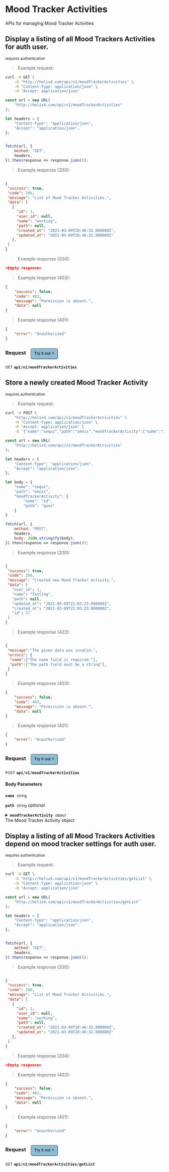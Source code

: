 # Mood Tracker Activities

APIs for managing Mood Tracker Activities

## Display a listing of all Mood Trackers Activities for auth user.

<small class="badge badge-darkred">requires authentication</small>



> Example request:

```bash
curl -X GET \
    -G "http://helix4.com/api/v1/moodTrackerActivities" \
    -H "Content-Type: application/json" \
    -H "Accept: application/json"
```

```javascript
const url = new URL(
    "http://helix4.com/api/v1/moodTrackerActivities"
);

let headers = {
    "Content-Type": "application/json",
    "Accept": "application/json",
};


fetch(url, {
    method: "GET",
    headers,
}).then(response => response.json());
```


> Example response (200):

```json

{
 "success": true,
 "code": 200,
 "message": "List of Mood Tracker Activities.",
 "data": [
   {
     "id": 1,
     "user_id": null,
     "name": "working",
     "path": null,
     "created_at": "2021-03-09T20:46:32.000000Z",
     "updated_at": "2021-03-09T20:46:32.000000Z"
   },
 ]
}
```
> Example response (204):

```json
<Empty response>
```
> Example response (403):

```json
{
    "success": false,
    "code": 403,
    "message": "Permission is absent.",
    "data": null
}
```
> Example response (401):

```json
{
    "error": "Unauthorized"
}
```
<div id="execution-results-GETapi-v1-moodTrackerActivities" hidden>
    <blockquote>Received response<span id="execution-response-status-GETapi-v1-moodTrackerActivities"></span>:</blockquote>
    <pre class="json"><code id="execution-response-content-GETapi-v1-moodTrackerActivities"></code></pre>
</div>
<div id="execution-error-GETapi-v1-moodTrackerActivities" hidden>
    <blockquote>Request failed with error:</blockquote>
    <pre><code id="execution-error-message-GETapi-v1-moodTrackerActivities"></code></pre>
</div>
<form id="form-GETapi-v1-moodTrackerActivities" data-method="GET" data-path="api/v1/moodTrackerActivities" data-authed="1" data-hasfiles="0" data-headers='{"Content-Type":"application\/json","Accept":"application\/json"}' onsubmit="event.preventDefault(); executeTryOut('GETapi-v1-moodTrackerActivities', this);">
<h3>
    Request&nbsp;&nbsp;&nbsp;
        <button type="button" style="background-color: #8fbcd4; padding: 5px 10px; border-radius: 5px; border-width: thin;" id="btn-tryout-GETapi-v1-moodTrackerActivities" onclick="tryItOut('GETapi-v1-moodTrackerActivities');">Try it out ⚡</button>
    <button type="button" style="background-color: #c97a7e; padding: 5px 10px; border-radius: 5px; border-width: thin;" id="btn-canceltryout-GETapi-v1-moodTrackerActivities" onclick="cancelTryOut('GETapi-v1-moodTrackerActivities');" hidden>Cancel</button>&nbsp;&nbsp;
    <button type="submit" style="background-color: #6ac174; padding: 5px 10px; border-radius: 5px; border-width: thin;" id="btn-executetryout-GETapi-v1-moodTrackerActivities" hidden>Send Request 💥</button>
    </h3>
<p>
<small class="badge badge-green">GET</small>
 <b><code>api/v1/moodTrackerActivities</code></b>
</p>
<p>
<label id="auth-GETapi-v1-moodTrackerActivities" hidden>Authorization header: <b><code>Bearer </code></b><input type="text" name="Authorization" data-prefix="Bearer " data-endpoint="GETapi-v1-moodTrackerActivities" data-component="header"></label>
</p>
</form>


## Store a newly created Mood Tracker Activity

<small class="badge badge-darkred">requires authentication</small>



> Example request:

```bash
curl -X POST \
    "http://helix4.com/api/v1/moodTrackerActivities" \
    -H "Content-Type: application/json" \
    -H "Accept: application/json" \
    -d '{"name":"sequi","path":"omnis","moodTrackerActivity":{"name":"id","path":"quos"}}'

```

```javascript
const url = new URL(
    "http://helix4.com/api/v1/moodTrackerActivities"
);

let headers = {
    "Content-Type": "application/json",
    "Accept": "application/json",
};

let body = {
    "name": "sequi",
    "path": "omnis",
    "moodTrackerActivity": {
        "name": "id",
        "path": "quos"
    }
}

fetch(url, {
    method: "POST",
    headers,
    body: JSON.stringify(body),
}).then(response => response.json());
```


> Example response (200):

```json

{
 "success": true,
 "code": 200,
 "message": "Created new Mood Tracker Activity.",
 "data": [
   "user_id": 1,
   "name": "Testing",
   "path": null,
   "updated_at": "2021-03-09T21:03:23.000000Z",
   "created_at": "2021-03-09T21:03:23.000000Z",
   "id": 27
 ]
}
```
> Example response (422):

```json

{
 "message":"The given data was invalid.",
 "errors": {
  "name":["The name field is required."],
  "path":["The path field must be a string"],
 }
}
```
> Example response (403):

```json
{
    "success": false,
    "code": 403,
    "message": "Permission is absent.",
    "data": null
}
```
> Example response (401):

```json
{
    "error": "Unauthorized"
}
```
<div id="execution-results-POSTapi-v1-moodTrackerActivities" hidden>
    <blockquote>Received response<span id="execution-response-status-POSTapi-v1-moodTrackerActivities"></span>:</blockquote>
    <pre class="json"><code id="execution-response-content-POSTapi-v1-moodTrackerActivities"></code></pre>
</div>
<div id="execution-error-POSTapi-v1-moodTrackerActivities" hidden>
    <blockquote>Request failed with error:</blockquote>
    <pre><code id="execution-error-message-POSTapi-v1-moodTrackerActivities"></code></pre>
</div>
<form id="form-POSTapi-v1-moodTrackerActivities" data-method="POST" data-path="api/v1/moodTrackerActivities" data-authed="1" data-hasfiles="0" data-headers='{"Content-Type":"application\/json","Accept":"application\/json"}' onsubmit="event.preventDefault(); executeTryOut('POSTapi-v1-moodTrackerActivities', this);">
<h3>
    Request&nbsp;&nbsp;&nbsp;
        <button type="button" style="background-color: #8fbcd4; padding: 5px 10px; border-radius: 5px; border-width: thin;" id="btn-tryout-POSTapi-v1-moodTrackerActivities" onclick="tryItOut('POSTapi-v1-moodTrackerActivities');">Try it out ⚡</button>
    <button type="button" style="background-color: #c97a7e; padding: 5px 10px; border-radius: 5px; border-width: thin;" id="btn-canceltryout-POSTapi-v1-moodTrackerActivities" onclick="cancelTryOut('POSTapi-v1-moodTrackerActivities');" hidden>Cancel</button>&nbsp;&nbsp;
    <button type="submit" style="background-color: #6ac174; padding: 5px 10px; border-radius: 5px; border-width: thin;" id="btn-executetryout-POSTapi-v1-moodTrackerActivities" hidden>Send Request 💥</button>
    </h3>
<p>
<small class="badge badge-black">POST</small>
 <b><code>api/v1/moodTrackerActivities</code></b>
</p>
<p>
<label id="auth-POSTapi-v1-moodTrackerActivities" hidden>Authorization header: <b><code>Bearer </code></b><input type="text" name="Authorization" data-prefix="Bearer " data-endpoint="POSTapi-v1-moodTrackerActivities" data-component="header"></label>
</p>
<h4 class="fancy-heading-panel"><b>Body Parameters</b></h4>
<p>
<b><code>name</code></b>&nbsp;&nbsp;<small>string</small>  &nbsp;
<input type="text" name="name" data-endpoint="POSTapi-v1-moodTrackerActivities" data-component="body" required  hidden>
<br>
</p>
<p>
<b><code>path</code></b>&nbsp;&nbsp;<small>string</small>     <i>optional</i> &nbsp;
<input type="text" name="path" data-endpoint="POSTapi-v1-moodTrackerActivities" data-component="body"  hidden>
<br>
</p>
<p>
<details>
<summary>
<b><code>moodTrackerActivity</code></b>&nbsp;&nbsp;<small>object</small>  &nbsp;
<br>
The Mood Tracker Activity object</summary>
<br>
<p>
<b><code>moodTrackerActivity.name</code></b>&nbsp;&nbsp;<small>string</small>  &nbsp;
<input type="text" name="moodTrackerActivity.name" data-endpoint="POSTapi-v1-moodTrackerActivities" data-component="body" required  hidden>
<br>
The Mood Tracker Activity name</p>
<p>
<b><code>moodTrackerActivity.path</code></b>&nbsp;&nbsp;<small>string</small>     <i>optional</i> &nbsp;
<input type="text" name="moodTrackerActivity.path" data-endpoint="POSTapi-v1-moodTrackerActivities" data-component="body"  hidden>
<br>
The Mood Tracker Activity path</p>
</details>
</p>

</form>


## Display a listing of all Mood Trackers Activities depend on mood tracker settings for auth user.

<small class="badge badge-darkred">requires authentication</small>



> Example request:

```bash
curl -X GET \
    -G "http://helix4.com/api/v1/moodTrackerActivities/getList" \
    -H "Content-Type: application/json" \
    -H "Accept: application/json"
```

```javascript
const url = new URL(
    "http://helix4.com/api/v1/moodTrackerActivities/getList"
);

let headers = {
    "Content-Type": "application/json",
    "Accept": "application/json",
};


fetch(url, {
    method: "GET",
    headers,
}).then(response => response.json());
```


> Example response (200):

```json

{
 "success": true,
 "code": 200,
 "message": "List of Mood Tracker Activities.",
 "data": [
   {
     "id": 1,
     "user_id": null,
     "name": "working",
     "path": null,
     "created_at": "2021-03-09T20:46:32.000000Z",
     "updated_at": "2021-03-09T20:46:32.000000Z"
   },
 ]
}
```
> Example response (204):

```json
<Empty response>
```
> Example response (403):

```json
{
    "success": false,
    "code": 403,
    "message": "Permission is absent.",
    "data": null
}
```
> Example response (401):

```json
{
    "error": "Unauthorized"
}
```
<div id="execution-results-GETapi-v1-moodTrackerActivities-getList" hidden>
    <blockquote>Received response<span id="execution-response-status-GETapi-v1-moodTrackerActivities-getList"></span>:</blockquote>
    <pre class="json"><code id="execution-response-content-GETapi-v1-moodTrackerActivities-getList"></code></pre>
</div>
<div id="execution-error-GETapi-v1-moodTrackerActivities-getList" hidden>
    <blockquote>Request failed with error:</blockquote>
    <pre><code id="execution-error-message-GETapi-v1-moodTrackerActivities-getList"></code></pre>
</div>
<form id="form-GETapi-v1-moodTrackerActivities-getList" data-method="GET" data-path="api/v1/moodTrackerActivities/getList" data-authed="1" data-hasfiles="0" data-headers='{"Content-Type":"application\/json","Accept":"application\/json"}' onsubmit="event.preventDefault(); executeTryOut('GETapi-v1-moodTrackerActivities-getList', this);">
<h3>
    Request&nbsp;&nbsp;&nbsp;
        <button type="button" style="background-color: #8fbcd4; padding: 5px 10px; border-radius: 5px; border-width: thin;" id="btn-tryout-GETapi-v1-moodTrackerActivities-getList" onclick="tryItOut('GETapi-v1-moodTrackerActivities-getList');">Try it out ⚡</button>
    <button type="button" style="background-color: #c97a7e; padding: 5px 10px; border-radius: 5px; border-width: thin;" id="btn-canceltryout-GETapi-v1-moodTrackerActivities-getList" onclick="cancelTryOut('GETapi-v1-moodTrackerActivities-getList');" hidden>Cancel</button>&nbsp;&nbsp;
    <button type="submit" style="background-color: #6ac174; padding: 5px 10px; border-radius: 5px; border-width: thin;" id="btn-executetryout-GETapi-v1-moodTrackerActivities-getList" hidden>Send Request 💥</button>
    </h3>
<p>
<small class="badge badge-green">GET</small>
 <b><code>api/v1/moodTrackerActivities/getList</code></b>
</p>
<p>
<label id="auth-GETapi-v1-moodTrackerActivities-getList" hidden>Authorization header: <b><code>Bearer </code></b><input type="text" name="Authorization" data-prefix="Bearer " data-endpoint="GETapi-v1-moodTrackerActivities-getList" data-component="header"></label>
</p>
</form>



